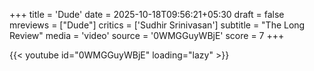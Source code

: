 +++
title = 'Dude'
date = 2025-10-18T09:56:21+05:30
draft = false
mreviews = ["Dude"]
critics = ['Sudhir Srinivasan']
subtitle = "The Long Review"
media = 'video'
source = '0WMGGuyWBjE'
score = 7
+++

{{< youtube id="0WMGGuyWBjE" loading="lazy" >}}
